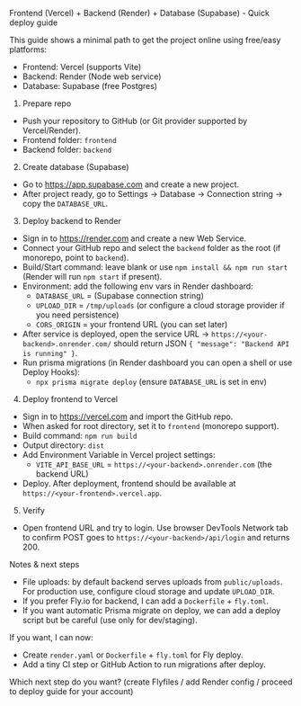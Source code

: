 Frontend (Vercel) + Backend (Render) + Database (Supabase) - Quick deploy guide

This guide shows a minimal path to get the project online using free/easy platforms:

- Frontend: Vercel (supports Vite)
- Backend: Render (Node web service)
- Database: Supabase (free Postgres)

1. Prepare repo

- Push your repository to GitHub (or Git provider supported by Vercel/Render).
- Frontend folder: `frontend`
- Backend folder: `backend`

2. Create database (Supabase)

- Go to https://app.supabase.com and create a new project.
- After project ready, go to Settings -> Database -> Connection string -> copy the `DATABASE_URL`.

3. Deploy backend to Render

- Sign in to https://render.com and create a new Web Service.
- Connect your GitHub repo and select the `backend` folder as the root (if monorepo, point to `backend`).
- Build/Start command: leave blank or use `npm install && npm run start` (Render will run `npm start` if present).
- Environment: add the following env vars in Render dashboard:
  - `DATABASE_URL` = (Supabase connection string)
  - `UPLOAD_DIR` = `/tmp/uploads` (or configure a cloud storage provider if you need persistence)
  - `CORS_ORIGIN` = your frontend URL (you can set later)
- After service is deployed, open the service URL -> `https://<your-backend>.onrender.com/` should return JSON `{ "message": "Backend API is running" }`.
- Run prisma migrations (in Render dashboard you can open a shell or use Deploy Hooks):
  - `npx prisma migrate deploy` (ensure `DATABASE_URL` is set in env)

4. Deploy frontend to Vercel

- Sign in to https://vercel.com and import the GitHub repo.
- When asked for root directory, set it to `frontend` (monorepo support).
- Build command: `npm run build`
- Output directory: `dist`
- Add Environment Variable in Vercel project settings:
  - `VITE_API_BASE_URL` = `https://<your-backend>.onrender.com` (the backend URL)
- Deploy. After deployment, frontend should be available at `https://<your-frontend>.vercel.app`.

5. Verify

- Open frontend URL and try to login. Use browser DevTools Network tab to confirm POST goes to `https://<your-backend>/api/login` and returns 200.

Notes & next steps

- File uploads: by default backend serves uploads from `public/uploads`. For production use, configure cloud storage and update `UPLOAD_DIR`.
- If you prefer Fly.io for backend, I can add a `Dockerfile` + `fly.toml`.
- If you want automatic Prisma migrate on deploy, we can add a deploy script but be careful (use only for dev/staging).

If you want, I can now:

- Create `render.yaml` or `Dockerfile` + `fly.toml` for Fly deploy.
- Add a tiny CI step or GitHub Action to run migrations after deploy.

Which next step do you want? (create Flyfiles / add Render config / proceed to deploy guide for your account)
